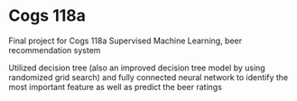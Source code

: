 # Cogs 118a
Final project for Cogs 118a Supervised Machine Learning, beer recommendation system

Utilized decision tree (also an improved decision tree model by using randomized grid search) and fully connected neural network to identify the most important feature as well as predict the beer ratings
